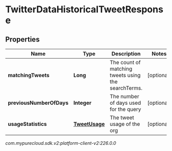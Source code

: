 # TwitterDataHistoricalTweetResponse


## Properties

| Name | Type | Description | Notes |
| ------------ | ------------- | ------------- | ------------- |
| **matchingTweets** | **Long** | The count of matching tweets using the searchTerms. |  [optional] |
| **previousNumberOfDays** | **Integer** | The number of days used for the query |  [optional] |
| **usageStatistics** | [**TweetUsage**](TweetUsage) | The tweet usage of the org |  [optional] |




_com.mypurecloud.sdk.v2:platform-client-v2:226.0.0_
